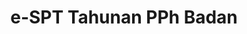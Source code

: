 ---
title: e-SPT Tahunan PPh Badan
fitur : lainlain
modifiedTime : 01/02/2020
topik: e-SPT
linkurl: https://drive.google.com/file/d/1Bzo-w7677D5tpNMhiExOyRX84gLGXIWM/export?format=pdf
---